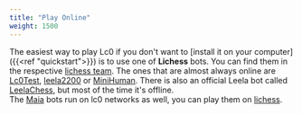 ```yaml
---
title: "Play Online"
weight: 1500
---
```


The easiest way to play Lc0 if you don't want to [install it on your computer]({{<ref "quickstart">}}) is to use one of **Lichess** bots. 
You can find them in the respective [lichess team](https://lichess.org/team/all-the-leelas). 
The ones that are almost always online are [Lc0Test](https://lichess.org/@/Lc0Test">Lc0Test), [leela2200](https://lichess.org/@/leela2200) or [MiniHuman](https://lichess.org/@/MiniHuman). 
There is also an official Leela bot called [LeelaChess](https://lichess.org/@/LeelaChess), but most of the time it's offline.  
The [Maia](https://maiachess.com/) bots run on lc0 networks as well, you can play them on [lichess](https://lichess.org/player/bots).

